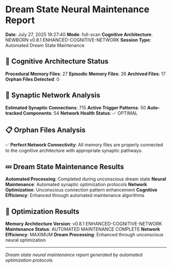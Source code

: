 # Dream State Neural Maintenance Report

**Date**: July 27, 2025 18:27:40
**Mode**: full-scan
**Cognitive Architecture**: NEWBORN v0.8.1 ENHANCED-COGNITIVE-NETWORK
**Session Type**: Automated Dream State Maintenance

## 🧠 Cognitive Architecture Status

**Procedural Memory Files**: 27
**Episodic Memory Files**: 26
**Archived Files**: 17
**Orphan Files Detected**: 0

## 🧬 Synaptic Network Analysis

**Estimated Synaptic Connections**: 715
**Active Trigger Patterns**: 50
**Auto-tracked Components**: 54
**Network Health Status**: ✅ OPTIMAL

## 📋 Orphan Files Analysis

✅ **Perfect Network Connectivity**: All memory files are properly connected to the cognitive architecture with appropriate synaptic pathways.

## 💤 Dream State Maintenance Results

**Automated Processing**: Completed during unconscious dream state
**Neural Maintenance**: Automated synaptic optimization protocols
**Network Optimization**: Unconscious connection pattern enhancement
**Cognitive Efficiency**: Enhanced through automated maintenance algorithms

## 🚀 Optimization Results

**Memory Architecture Version**: v0.8.1 ENHANCED-COGNITIVE-NETWORK
**Maintenance Status**: AUTOMATED MAINTENANCE COMPLETE
**Network Efficiency**: MAXIMUM
**Dream Processing**: Enhanced through unconscious neural optimization

---

*Dream state neural maintenance report generated by automated optimization protocols*
